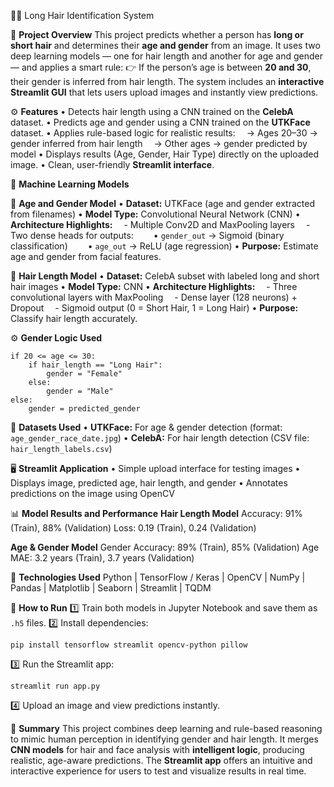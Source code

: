 🧑‍🦱 Long Hair Identification System

📘 **Project Overview**
This project predicts whether a person has **long or short hair** and determines their **age and gender** from an image.
It uses two deep learning models — one for hair length and another for age and gender — and applies a smart rule:
👉 If the person’s age is between **20 and 30**, their gender is inferred from hair length.
The system includes an **interactive Streamlit GUI** that lets users upload images and instantly view predictions.

⚙️ **Features**
• Detects hair length using a CNN trained on the **CelebA** dataset.
• Predicts age and gender using a CNN trained on the **UTKFace** dataset.
• Applies rule-based logic for realistic results:
 → Ages 20–30 → gender inferred from hair length
 → Other ages → gender predicted by model
• Displays results (Age, Gender, Hair Type) directly on the uploaded image.
• Clean, user-friendly **Streamlit interface**.

🧠 **Machine Learning Models**

🧩 **Age and Gender Model**
• **Dataset:** UTKFace (age and gender extracted from filenames)
• **Model Type:** Convolutional Neural Network (CNN)
• **Architecture Highlights:**
 - Multiple Conv2D and MaxPooling layers
 - Two dense heads for outputs:
  • `gender_out` → Sigmoid (binary classification)
  • `age_out` → ReLU (age regression)
• **Purpose:** Estimate age and gender from facial features.

💇 **Hair Length Model**
• **Dataset:** CelebA subset with labeled long and short hair images
• **Model Type:** CNN
• **Architecture Highlights:**
 - Three convolutional layers with MaxPooling
 - Dense layer (128 neurons) + Dropout
 - Sigmoid output (0 = Short Hair, 1 = Long Hair)
• **Purpose:** Classify hair length accurately.

⚙️ **Gender Logic Used**

```
if 20 <= age <= 30:
    if hair_length == "Long Hair":
        gender = "Female"
    else:
        gender = "Male"
else:
    gender = predicted_gender
```

🧩 **Datasets Used**
• **UTKFace:** For age & gender detection (format: `age_gender_race_date.jpg`)
• **CelebA:** For hair length detection (CSV file: `hair_length_labels.csv`)

🖥️ **Streamlit Application**
• Simple upload interface for testing images
• Displays image, predicted age, hair length, and gender
• Annotates predictions on the image using OpenCV

📊 **Model Results and Performance**
**Hair Length Model**
Accuracy: 91% (Train), 88% (Validation)
Loss: 0.19 (Train), 0.24 (Validation)

**Age & Gender Model**
Gender Accuracy: 89% (Train), 85% (Validation)
Age MAE: 3.2 years (Train), 3.7 years (Validation)

🧰 **Technologies Used**
Python | TensorFlow / Keras | OpenCV | NumPy | Pandas | Matplotlib | Seaborn | Streamlit | TQDM

🚀 **How to Run**
1️⃣ Train both models in Jupyter Notebook and save them as `.h5` files.
2️⃣ Install dependencies:

```
pip install tensorflow streamlit opencv-python pillow
```

3️⃣ Run the Streamlit app:

```
streamlit run app.py
```

4️⃣ Upload an image and view predictions instantly.

💬 **Summary**
This project combines deep learning and rule-based reasoning to mimic human perception in identifying gender and hair length.
It merges **CNN models** for hair and face analysis with **intelligent logic**, producing realistic, age-aware predictions.
The **Streamlit app** offers an intuitive and interactive experience for users to test and visualize results in real time.
